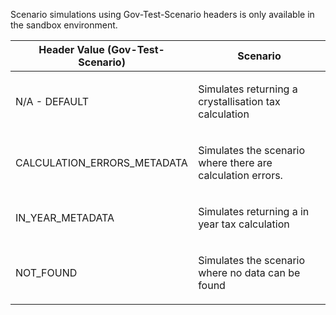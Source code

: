 <p>Scenario simulations using Gov-Test-Scenario headers is only available in the sandbox environment.</p>
<table>
    <thead>
        <tr>
            <th>Header Value (Gov-Test-Scenario)</th>
            <th>Scenario</th>
        </tr>
    </thead>
    <tbody> 
        <tr>
            <td><p>N/A - DEFAULT</p></td>
            <td><p>Simulates returning a crystallisation tax calculation</p></td>
        </tr>
        <tr>
            <td><p>CALCULATION_ERRORS_METADATA</p></td>
            <td><p>Simulates the scenario where there are calculation errors.</p></td>
        </tr>
        <tr>
            <td><p>IN_YEAR_METADATA</p></td>
            <td><p>Simulates returning a in year tax calculation</p></td>
        </tr>
        <tr>
            <td><p>NOT_FOUND</p></td>
            <td><p>Simulates the scenario where no data can be found</p></td>
        </tr>                           
    </tbody>
</table>

